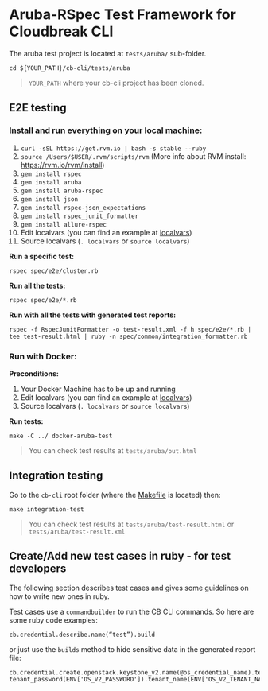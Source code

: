# Aruba-RSpec Test Framework for Cloudbreak CLI

The aruba test project is located at `tests/aruba/` sub-folder.

```
cd ${YOUR_PATH}/cb-cli/tests/aruba
```
>  `YOUR_PATH` where your cb-cli project has been cloned.

## E2E testing

### Install and run everything on your local machine:

1. `curl -sSL https://get.rvm.io | bash -s stable --ruby`
2. `source /Users/$USER/.rvm/scripts/rvm` (More info about RVM install: https://rvm.io/rvm/install)
3. `gem install rspec`
4. `gem install aruba`
5. `gem install aruba-rspec`
6. `gem install json`
7. `gem install rspec-json_expectations`
8. `gem install rspec_junit_formatter`
9. `gem install allure-rspec`
10. Edit localvars (you can find an example at [localvars](localvars))
11. Source localvars (`. localvars` or `source localvars`)

**Run a specific test:**
```
rspec spec/e2e/cluster.rb
```

**Run all the tests:**
```
rspec spec/e2e/*.rb
```

**Run with all the tests with generated test reports:**
```
rspec -f RspecJunitFormatter -o test-result.xml -f h spec/e2e/*.rb | tee test-result.html | ruby -n spec/common/integration_formatter.rb
```

### Run with Docker:

**Preconditions:**
1. Your Docker Machine has to be up and running
2. Edit localvars (you can find an example at [localvars](localvars))
3. Source localvars (`. localvars` or `source localvars`)

**Run tests:**
```
make -C ../ docker-aruba-test
```
> You can check test results at `tests/aruba/out.html`

## Integration testing

Go to the `cb-cli` root folder (where the [Makefile](../../Makefile) is located) then:
```
make integration-test
```
> You can check test results at `tests/aruba/test-result.html` or `tests/aruba/test-result.xml`

## Create/Add new test cases in ruby - for test developers

The following section describes test cases and gives some guidelines on how to write new ones in ruby.

Test cases use a `commandbuilder` to run the CB CLI commands. So here are some ruby code examples:
```
cb.credential.describe.name(“test”).build
```

or just use the `builds` method to hide sensitive data in the generated report file:
```
cb.credential.create.openstack.keystone_v2.name(@os_credential_name).tenant_user(ENV['OS_V2_USERNAME']).
tenant_password(ENV['OS_V2_PASSWORD']).tenant_name(ENV['OS_V2_TENANT_NAME']).endpoint(ENV['OS_V2_ENDPOINT']).builds
```